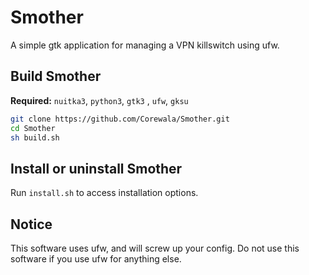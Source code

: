 # Smother
A simple gtk application for managing a VPN killswitch using ufw.

## Build Smother
**Required:** `nuitka3`, `python3`, `gtk3` , `ufw`, `gksu`

```sh
git clone https://github.com/Corewala/Smother.git
cd Smother
sh build.sh
```

## Install or uninstall Smother
Run `install.sh` to access installation options.

## Notice
This software uses ufw, and will screw up your config. Do not use this software if you use ufw for anything else.